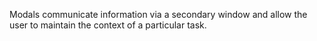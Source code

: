 Modals communicate information via a secondary window and allow the user to maintain the context of a particular task.
